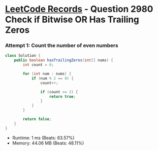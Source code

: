 # [LeetCode Records](../../README.md) - Question 2980 Check if Bitwise OR Has Trailing Zeros

### Attempt 1: Count the number of even numbers
```java
class Solution {
    public boolean hasTrailingZeros(int[] nums) {
        int count = 0;

        for (int num : nums) {
            if (num % 2 == 0) {
                count++;

                if (count >= 2) {
                    return true;
                }
            }
        }

        return false;
    }
}
```
- Runtime: 1 ms (Beats: 63.57%)
- Memory: 44.06 MB (Beats: 48.11%)

<br>
